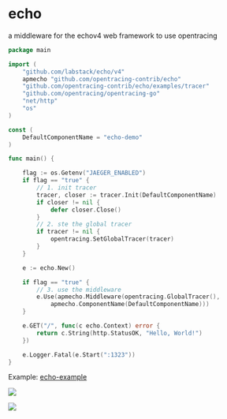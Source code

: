 # echo
a middleware for the echov4 web framework to use opentracing

```go
package main

import (
	"github.com/labstack/echo/v4"
	apmecho "github.com/opentracing-contrib/echo"
	"github.com/opentracing-contrib/echo/examples/tracer"
	"github.com/opentracing/opentracing-go"
	"net/http"
	"os"
)

const (
	DefaultComponentName = "echo-demo"
)

func main() {

	flag := os.Getenv("JAEGER_ENABLED")
	if flag == "true" {
		// 1. init tracer
		tracer, closer := tracer.Init(DefaultComponentName)
		if closer != nil {
			defer closer.Close()
		}
		// 2. ste the global tracer
		if tracer != nil {
			opentracing.SetGlobalTracer(tracer)
		}
	}

	e := echo.New()

	if flag == "true" {
		// 3. use the middleware
		e.Use(apmecho.Middleware(opentracing.GlobalTracer(),
			apmecho.ComponentName(DefaultComponentName)))
	}

	e.GET("/", func(c echo.Context) error {
		return c.String(http.StatusOK, "Hello, World!")
	})

	e.Logger.Fatal(e.Start(":1323"))
}

```

Example: [echo-example](./examples)

![](./examples/imgs/img1.jpg)

![](./examples/imgs/img2.jpg)
